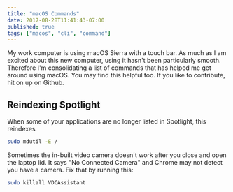 ```yaml
---
title: "macOS Commands"
date: 2017-08-28T11:41:43-07:00
published: true
tags: ["macos", "cli", "command"]
---
```


My work computer is using macOS Sierra with a touch bar. As much as I am excited about this new computer, using it hasn't been particularly smooth. Therefore I'm consolidating a list of commands that has helped me get around using macOS. You may find this helpful too. If you like to contribute, hit on up on Github.

## Reindexing Spotlight

When some of your applications are no longer listed in Spotlight, this reindexes

```sh
sudo mdutil -E /
```

Sometimes the in-built video camera doesn't work after you close and open the laptop lid. It says "No Connected Camera" and Chrome may not detect you have a camera. Fix that by running this:

```sh
sudo killall VDCAssistant
```
